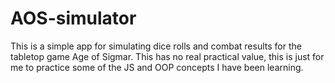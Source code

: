 # AOS-simulator

This is a simple app for simulating dice rolls and combat results for the tabletop game Age of Sigmar. 
This has no real practical value, this is just for me to practice some of the JS and OOP concepts I have been learning.
